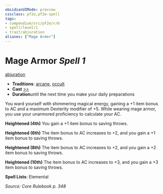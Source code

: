 ```yaml
---
obsidianUIMode: preview
cssclass: pf2e,pf2e-spell
tags:
- compendium/src/pf2e/crb
- spell/level/1
- trait/abjuration
aliases: ["Mage Armor"]
---
```

# Mage Armor *Spell 1*   
[abjuration](../../Rules/traits/abjuration.md)  

- **Traditions**: [arcane](../../Rules/traits/arcane.md), [occult](../../Rules/traits/occult.md)
- **Cast** [>>](../../Rules/core-rulebook/chapter-9-playing-the-game.md#Actions "Two-Action") 
- **Duration**until the next time you make your daily preparations

You ward yourself with shimmering magical energy, gaining a +1 item bonus to AC and a maximum Dexterity modifier of +5. While wearing mage armor, you use your unarmored proficiency to calculate your AC.

**Heightened (4th)** You gain a +1 item bonus to saving throws.

**Heightened (6th)** The item bonus to AC increases to +2, and you gain a +1 item bonus to saving throws.

**Heightened (8th)** The item bonus to AC increases to +2, and you gain a +2 item bonus to saving throws.

**Heightened (10th)** The item bonus to AC increases to +3, and you gain a +3 item bonus to saving throws.

**Spell Lists**: Elemental

*Source: Core Rulebook p. 348*